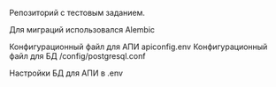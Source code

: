 Репозиторий с тестовым заданием.

Для миграций использовался Alembic

Конфигурационный файл для АПИ apiconfig.env
Конфигурационный файл для БД /config/postgresql.conf

Настройки БД для АПИ в .env